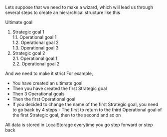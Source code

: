 Lets suppose that we need to make a wizard, which will lead us through several steps to create an hierarchical structure like this

Ultimate goal
1. Strategic goal 1   
1.1. Operational goal 1   
1.2. Operational goal 2   
1.3. Operational goal 3   
2. Strategic goal 2   
2.1. Operational goal 1   
2.2. Operational goal 2

And we need to make it strict For example,
* You have created an ultimate goal
* Then you have created the first Strategic goal
* Then 3 Operational goals
* Then the first Operational goal
* If you decided to change the name of the first Strategic goal, you need to go back by 4 steps - The first to return to the third Operational goal of the first Strategic goal, then to the second and so on

All data is stored in LocalStorage everytime you go step forward or step back
